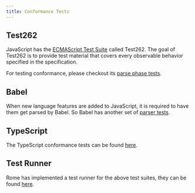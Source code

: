 ```yaml
---
title: Conformance Tests
---
```


<!--truncate-->

## Test262

JavaScript has the [ECMAScript Test Suite](https://github.com/tc39/test262) called Test262.
The goal of Test262 is to provide test material that covers every observable behavior specified in the specification.

For testing conformance, please checkout its [parse phase tests](https://github.com/tc39/test262/blob/main/INTERPRETING.md#negative).

## Babel

When new language features are added to JavaScript, it is required to have them get parsed by Babel.
So Babel has another set of [parser tests](https://github.com/babel/babel/tree/main/packages/babel-parser/test).

## TypeScript

The TypeScript conformance tests can be found [here](https://github.com/microsoft/TypeScript/tree/main/tests/cases/conformance).

## Test Runner

Rome has implemented a test runner for the above test suites, they can be found [here](https://github.com/rome/tools/tree/main/xtask/coverage).
